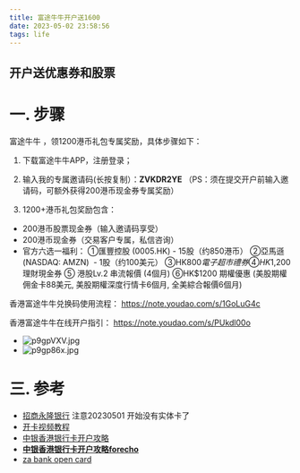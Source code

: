 ```yaml
---
title: 富途牛牛开户送1600
date: 2023-05-02 23:58:56
tags: life
---
```


## 开户送优惠券和股票

# 一. 步骤
富途牛牛 ，领1200港币礼包专属奖励，具体步骤如下：
1. 下载富途牛牛APP，注册登录；
2. 输入我的专属邀请码(长按复制）：**ZVKDR2YE**
   （PS：须在提交开户前输入邀请码，可额外获得200港币现金券专属奖励）

3. 1200+港币礼包奖励包含：
- 200港币股票现金券（输入邀请码享受）
- 200港币现金券（交易客户专属，私信咨询）
- 官方六选一福利：
  ①匯豐控股 (0005.HK) - 15股（约850港币）
  ②亞馬遜 (NASDAQ: AMZN)  - 1股（约100美元）
  ③HK$800 電子超市禮券
  ④HK$1,200 理財現金券
  ⑤ 港股Lv.2 串流報價 (4個月)
  ⑥HK$1200 期權優惠 (美股期權佣金卡88美元, 美股期權深度行情卡6個月, 全美綜合報價6個月)

香港富途牛牛兑换码使用流程：
https://note.youdao.com/s/1GoLuG4c

香港富途牛牛在线开户指引：
https://note.youdao.com/s/PUkdl00o

* ![p9gpVXV.jpg](https://s1.ax1x.com/2023/05/14/p9gpVXV.jpg)
* ![p9gp86x.jpg](https://s1.ax1x.com/2023/05/14/p9gp86x.jpg)

# 三. 参考
* [招商永隆银行](https://guozh.net/apply-for-a-hong-kong-bank-card/) 注意20230501 开始没有实体卡了
* [开卡视频教程](https://www.youtube.com/watch?v=oQASsPm0j7k)
* [中银香港银行卡开户攻略](https://acuario.xyz/others/bochk-debit-card/) 
* [**中银香港银行卡开户攻略forecho**](https://blog.forecho.com/coming-to-hong-kong-to-get-a-hong-kong-bank-card.html) 
* [za bank open card](https://bank.za.group/hk/account-open)

